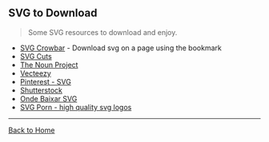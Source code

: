 ## SVG to Download
> Some SVG resources to download and enjoy.

* [SVG Crowbar](https://github.com/NYTimes/svg-crowbar) - Download svg on a page using the bookmark
* [SVG Cuts](http://svgcuts.com/blog/category/fsvgotw/)
* [The Noun Project](http://thenounproject.com/)
* [Vecteezy](http://www.vecteezy.com/)
* [Pinterest - SVG](http://www.pinterest.com/ligayatg/svg-files-free/)
* [Shutterstock](http://www.shutterstock.com/pt/cat-29-Vectors.html)
* [Onde Baixar SVG](http://willianjusten.com.br/onde-baixar-svg/)
* [SVG Porn - high quality svg logos](http://svgporn.com/)

---
[Back to Home](https://github.com/willianjusten/awesome-svg)
